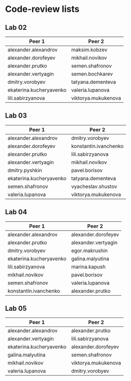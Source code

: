 # Code-review lists

## Lab 02

| Peer 1                    | Peer 2                |
| ------------------------- | --------------------- |
|alexander.alexandrov       |maksim.kobzev          |
|alexander.dorofeyev		|mikhail.novikov        |
|alexander.prutko		    |semen.shafronov        |
|alexander.vertyagin		|semen.bochkarev        |
|dmitry.vorobyev		    |tatyana.dementeva      |
|ekaterina.kucheryavenko	|valeria.lupanova       |
|lili.sabirzyanova		    |viktorya.mukukenova    |

## Lab 03

| Peer 1                    | Peer 2                |
| ------------------------- | --------------------- |
|alexander.alexandrov	    |dmitry.vorobyev        |
|alexander.dorofeyev	    |konstantin.ivanchenko  |
|alexander.prutko	        |lili.sabirzyanova      |
|alexander.vertyagin        |mikhail.novikov        |
|dmitry.pyshkin		        |pavel.borisov          |
|ekaterina.kucheryavenko    |tatyana.dementeva      |
|semen.shafronov	        |vyacheslav.shustov     |
|valeria.lupanova           |viktorya.mukukenova    |

## Lab 04

| Peer 1                    | Peer 2                |
| ------------------------- | --------------------- |
|alexander.alexandrov       | alexander.dorofeyev   |
|alexander.prutko           | alexander.vertyagin   |    
|dmitry.vorobyev            | egor.makrushin        |
|ekaterina.kucheryavenko    | galina.malyutina      |
|lili.sabirzyanova          | marina.kapush         |
|mikhail.novikov            | pavel.borisov         |
|semen.shafronov            | valeria.lupanova      |
|konstantin.ivanchenko	    | alexander.prutko      |

## Lab 05

| Peer 1                    | Peer 2                |
| ------------------------- | --------------------- |
|alexander.alexandrov       | alexander.prutko      |
|alexander.vertyagin        | lili.sabirzyanova     |
|ekaterina.kucheryavenko    | alexander.dorofeyev   |
|galina.malyutina           | semen.shafronov       |
|mikhail.novikov            | viktorya.mukukenova   |
|valeria.lupanova           | dmitry.vorobyev       |
